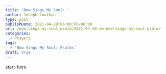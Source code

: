 ```yaml
---
title: 'Now Sings My Soul: '
author: Joseph Louthan
type: post
publishDate: 2021-04-20T06:00:00-06:00
url: /now-sings-my-soul-psalm/2021-04-20-am-now-sings-my-soul-psalm/
categories:
  - Prayers
tags:
  - 'Now Sings My Soul: Psalms'
draft: true
---
```

<div style="font-variant: small-caps;">

</div>
    start-here
